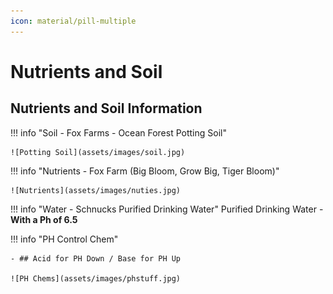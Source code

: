 ```yaml
---
icon: material/pill-multiple
---
```


# Nutrients and Soil

## Nutrients and Soil Information

!!! info "Soil - Fox Farms - Ocean Forest Potting Soil"

    ![Potting Soil](assets/images/soil.jpg)

!!! info "Nutrients - Fox Farm (Big Bloom, Grow Big, Tiger Bloom)"

    ![Nutrients](assets/images/nuties.jpg)

!!! info "Water - Schnucks Purified Drinking Water"
     Purified Drinking Water - **With a Ph of 6.5**

!!! info "PH Control Chem"

    - ## Acid for PH Down / Base for PH Up
    
    ![PH Chems](assets/images/phstuff.jpg)
